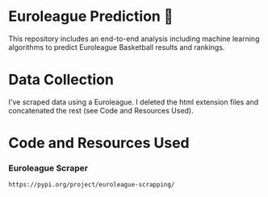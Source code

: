 # Euroleague Prediction 🏀

This repository includes an end-to-end analysis including machine learning algorithms to predict Euroleague Basketball results and rankings.

# Data Collection

I've scraped data using a Euroleague. I deleted the html extension files and concatenated the rest (see Code and Resources Used).

# Code and Resources Used

### Euroleague Scraper
```
https://pypi.org/project/euroleague-scrapping/
